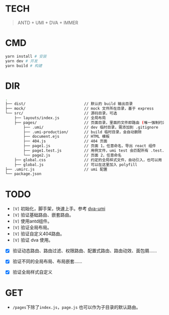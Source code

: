 # TECH

> ANTD + UMI + DVA + IMMER

# CMD

```bash
yarn install # 安装
yarn dev # 开发
yarn build # 构建 
```

# DIR

```bash
.
├── dist/                          // 默认的 build 输出目录
├── mock/                          // mock 文件所在目录，基于 express
└── src/                           // 源码目录，可选
    ├── layouts/index.js           // 全局布局
    ├── pages/                     // 页面目录，里面的文件即路由 (唯一强制约定目录)
        ├── .umi/                  // dev 临时目录，需添加到 .gitignore
        ├── .umi-production/       // build 临时目录，会自动删除
        ├── document.ejs           // HTML 模板
        ├── 404.js                 // 404 页面
        ├── page1.js               // 页面 1，任意命名，导出 react 组件
        ├── page1.test.js          // 用例文件，umi test 会匹配所有 .test.js 和 .e2e.js 结尾的文件
        └── page2.js               // 页面 2，任意命名
    ├── global.css                 // 约定的全局样式文件，自动引入，也可以用 global.less
    ├── global.js                  // 可以在这里加入 polyfill
├── .umirc.js                      // umi 配置
└── package.json
```

# TODO

- `[V]` 初始化，脚手架，快速上手。参考 [dva-umi](https://github.com/xiaohuoni/dva-umi)
- `[V]` 验证基础路由、嵌套路由。
- `[V]` 使用antd组件。
- `[V]` 验证全局布局。
- `[V]` 验证自定义404路由。
- `[V]` 验证 dva 使用。

- [X] 验证动态路由、路由过滤、权限路由、配置式路由、路由动效、面包屑……
- [X] 验证不同的全局布局、布局嵌套……
- [X] 验证全局样式自定义


# GET

- `/pages`下除了`index.js`，`page.js` 也可以作为子目录的默认路由。